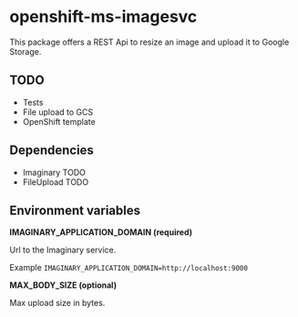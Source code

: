 # openshift-ms-imagesvc
This package offers a REST Api to resize an image and upload it to Google Storage.

## TODO
* Tests
* File upload to GCS
* OpenShift template

## Dependencies
* Imaginary TODO
* FileUpload TODO

## Environment variables
**IMAGINARY_APPLICATION_DOMAIN (required)**

Url to the Imaginary service.

Example ```IMAGINARY_APPLICATION_DOMAIN=http://localhost:9000```

**MAX_BODY_SIZE (optional)**

Max upload size in bytes.
